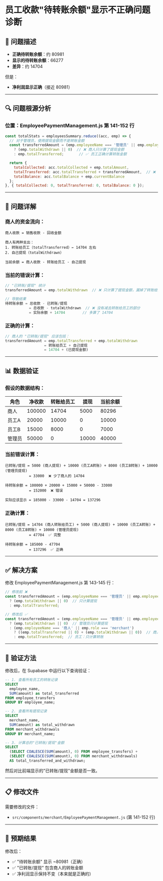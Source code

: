 # 员工收款"待转账余额"显示不正确问题诊断

## 🔴 问题描述

- **正确待转账余额**：约 80981
- **显示的待转账余额**：66277
- **差异**：约 14704

但是：
- **净利润显示正确**（接近 80981）

---

## 🔍 问题根源分析

### 位置：EmployeePaymentManagement.js 第 141-152 行

```javascript
const totalStats = employeesSummary.reduce((acc, emp) => {
  // 对于管理员，使用提现金额而不是转账金额
  const transferredAmount = (emp.employeeName === '管理员' || emp.employeeName === '商人' || emp.employeeName === '系统管理员')
    ? (emp.totalWithdrawn || 0)  // ❌ 商人只计算了提现金额
    : emp.totalTransferred;       // ✅ 员工正确计算转账金额

  return {
    totalCollected: acc.totalCollected + emp.totalAmount,
    totalTransferred: acc.totalTransferred + transferredAmount,  // ❌ 少计算了商人的转账金额
    totalBalance: acc.totalBalance + emp.currentBalance
  };
}, { totalCollected: 0, totalTransferred: 0, totalBalance: 0 });
```

---

## 🎯 问题详解

### 商人的资金流向：

```
商人收款 = 销售收款 - 回收金额

商人有两种支出：
1. 转账给员工（totalTransferred）← 14704 左右
2. 自己提现（totalWithdrawn）

当前余额 = 商人收款 - 转账给员工 - 自己提现
```

### 当前的错误计算：

```javascript
// "已转账/提现" 统计
transferredAmount = emp.totalWithdrawn  // ❌ 只计算了提现金额，漏掉了转账给员工的金额

// 导致结果
待转账余额 = 总收款 - 已转账/提现
           = 总收款 - totalWithdrawn  // ❌ 没有减去转账给员工的部分
           = 实际余额 + 14704        // 多算了 14704
```

### 正确的计算：

```javascript
// 商人的 "已转账/提现" 应该包括：
transferredAmount = emp.totalTransferred + emp.totalWithdrawn
                  = 转账给员工 + 自己提现
                  = 14704 + (已提现金额)
```

---

## 📊 数据验证

### 假设的数据结构：

| 角色 | 净收款 | 转账给员工 | 提现 | 当前余额 |
|------|--------|-----------|------|---------|
| 商人 | 100000 | 14704 | 5000 | 80296 |
| 员工A | 20000 | 10000 | 0 | 10000 |
| 员工B | 15000 | 8000 | 0 | 7000 |
| 管理员 | 50000 | 0 | 10000 | 40000 |

### 当前错误计算：

```
已转账/提现 = 5000 (商人提现) + 10000 (员工A转账) + 8000 (员工B转账) + 10000 (管理员提现)
           = 33000  ❌ 少了商人的 14704

待转账余额 = 100000 + 20000 + 15000 + 50000 - 33000
           = 152000  ❌ 错误

实际应该显示 = 185000 - 33000 - 14704 = 137296
```

### 正确计算：

```
已转账/提现 = 14704 (商人转账给员工) + 5000 (商人提现) + 10000 (员工A转账) + 8000 (员工B转账) + 10000 (管理员提现)
           = 47704  ✅ 完整

待转账余额 = 185000 - 47704
           = 137296  ✅ 正确
```

---

## ✅ 解决方案

修改 EmployeePaymentManagement.js 第 143-145 行：

```javascript
// 修改前 ❌
const transferredAmount = (emp.employeeName === '管理员' || emp.employeeName === '商人' || emp.employeeName === '系统管理员')
  ? (emp.totalWithdrawn || 0)  // 只计算提现
  : emp.totalTransferred;

// 修改后 ✅
const transferredAmount = (emp.employeeName === '管理员' || emp.employeeName === '系统管理员')
  ? (emp.totalWithdrawn || 0)  // 管理员只计算提现
  : (emp.employeeName === '商人' || emp.role === 'merchant')
    ? ((emp.totalTransferred || 0) + (emp.totalWithdrawn || 0))  // 商人：转账 + 提现
    : emp.totalTransferred;  // 员工：只计算转账
```

---

## 🧪 验证方法

修改后，在 Supabase 中运行以下查询验证：

```sql
-- 1. 查看所有员工的转账记录
SELECT
  employee_name,
  SUM(amount) as total_transferred
FROM employee_transfers
GROUP BY employee_name;

-- 2. 查看所有提现记录
SELECT
  merchant_name,
  SUM(amount) as total_withdrawn
FROM merchant_withdrawals
GROUP BY merchant_name;

-- 3. 计算总的"已转账/提现"金额
SELECT
  (SELECT COALESCE(SUM(amount), 0) FROM employee_transfers) +
  (SELECT COALESCE(SUM(amount), 0) FROM merchant_withdrawals)
  AS total_transferred_and_withdrawn;
```

然后对比前端显示的"已转账/提现"金额是否一致。

---

## 📋 修改文件

需要修改的文件：
- `src/components/merchant/EmployeePaymentManagement.js` (第 141-152 行)

---

## 🎯 预期结果

修改后：
- ✅ "待转账余额" 显示 ~80981（正确）
- ✅ "已转账/提现" 包含商人的转账金额
- ✅ 净利润显示保持不变（本来就是正确的）
